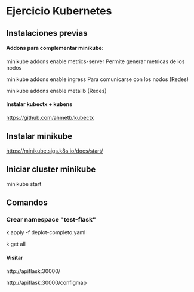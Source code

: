 # Ejercicio Kubernetes

## Instalaciones previas
#### Addons para complementar minikube:
minikube addons enable metrics-server
    Permite generar metricas de los nodos

minikube addons enable ingress
    Para comunicarse con los nodos (Redes)

minikube addons enable metallb
     (Redes)

#### Instalar kubectx + kubens
https://github.com/ahmetb/kubectx

## Instalar minikube
https://minikube.sigs.k8s.io/docs/start/

## Iniciar cluster minikube
minikube start

## Comandos
### Crear namespace "test-flask"
k apply -f deplot-completo.yaml

k get all

#### Visitar
http://apiflask:30000/

http://apiflask:30000/configmap